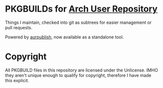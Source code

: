 # PKGBUILDs for [Arch User Repository](https://aur.archlinux.org)

Things I maintain, checked into git as subtrees for easier management or pull requests.

Powered by [aurpublish](https://github.com/eli-schwartz/aurpublish), now available as a standalone tool.

# Copyright
All PKGBUILD files in this repository are licensed under the Unlicense. IMHO they aren't unique enough to qualify for copyright, therefore I have made this explicit.
